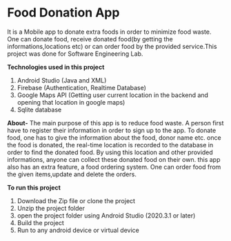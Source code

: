 # Food Donation App
It is a Mobile app to donate extra foods in order to minimize food waste. One can donate food, receive donated food(by getting the informations,locations etc) or 
can order food by the provided service.This project was done for Software Engineering Lab.

**Technologies used in this project**
1) Android Studio (Java and XML)
2) Firebase (Authentication, Realtime Database)
3) Google Maps API (Getting user current location in the backend and opening that location in google maps)
3) Sqlite database

**About-**
The main purpose of this app is to reduce food waste. A person first have to register their information in order to sign up to the app.
To donate food, one has to give the information about the food, donor name etc. once the food is donated, the real-time location is recorded to 
the database in order to find the donated food. By using this location and other provided informations, anyone can collect these donated food on their own.
this app also has an extra feature, a food ordering system. One can order food from the given items,update and delete the orders. 


**To run this project**
1) Download the Zip file or clone the project
2) Unzip the project folder
3) open the project folder using Android Studio (2020.3.1 or later)
4) Build the project
5) Run to any android device or virtual device




